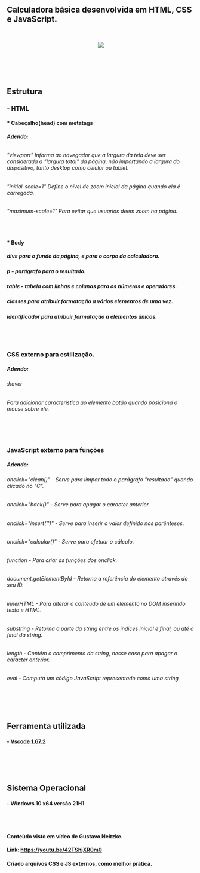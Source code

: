 ## Calculadora básica desenvolvida em HTML, CSS e JavaScript.

</br><div align="center">
    <img src="https://github.com/josueschiavini/Calculadora-JavaScript/blob/master/calc.JPG"/>
</div>

## </br></br></br>Estrutura
### - HTML
#### * Cabeçalho(head) com metatags
##### Adendo:
###### <meta name="viewport" content="initial-scale=1, maximum-scale=1">
###### "viewport" Informa ao navegador que a largura da tela deve ser considerada a "largura total" da página, não importando a largura do dispositivo, tanto desktop como celular ou tablet.
###### "initial-scale=1" Define o nível de zoom inicial da página quando ela é carregada.
###### "maximum-scale=1" Para evitar que usuários deem zoom na página.

#### </br></br>* Body
##### divs para o fundo da página, e para o corpo da calculadora.
##### p - parágrafo para o resultado.
##### table - tabela com linhas e colunas para os números e operadores.
##### classes para atribuir formatação a vários elementos de uma vez.
##### identificador para atribuir formatação a elementos únicos.

### </br></br></br>CSS externo para estilização.
##### Adendo:
###### :hover
###### Para adicionar característica ao elemento botão quando posiciona o mouse sobre ele.

### </br></br></br>JavaScript externo para funções
##### Adendo:
###### onclick="clean()" - Serve para limpar todo o parágrafo "resultado" quando clicado no "C".
###### onclick="back()" - Serve para apagar o caracter anterior.
###### onclick="insert('')" - Serve para inserir o valor definido nos parênteses.
###### onclick="calcular()" - Serve para efetuar o cálculo.
###### function - Para criar as funções dos onclick.
###### document.getElementById - Retorna a referência do elemento através do seu ID.
###### innerHTML - Para alterar o conteúdo de um elemento no DOM inserindo texto e HTML.
###### substring - Retorna a parte da string entre os índices inicial e final, ou até o final da string.
###### length - Contém o comprimento da string, nesse caso para apagar o caracter anterior.
###### eval - Computa um código JavaScript representado como uma string


## </br></br></br>Ferramenta utilizada
#### - <a href="https://code.visualstudio.com/">Vscode 1.67.2</a>

## </br></br></br>Sistema Operacional
#### - Windows 10 x64 versão 21H1

#### </br></br></br>Conteúdo visto em vídeo de Gustavo Neitzke.
#### Link: https://youtu.be/42TShjXR0m0
#### Criado arquivos CSS e JS externos, como melhor prática.